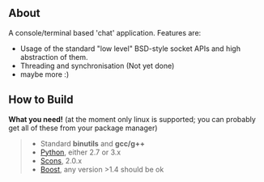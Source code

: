 About
----
A console/terminal based 'chat' application. Features are:  

* Usage of the standard "low level" BSD-style socket APIs and high abstraction of them.
* Threading and synchronisation (Not yet done)
* maybe more :)

How to Build
------------
__What you need!__ (at the moment only linux is supported; you can probably get all of these from your package manager)  
> * Standard __binutils__ and __gcc/g++__
> * [Python](http://python.org), either 2.7 or 3.x
> * [Scons](http://scons.org), 2.0.x 
> * [Boost](http://boost.org), any version >1.4 should be ok
